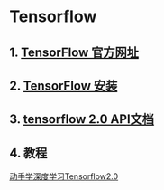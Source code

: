 # Tensorflow

## 1. [TensorFlow 官方网址](https://www.tensorflow.org/)

## 2. [TensorFlow 安装](https://www.tensorflow.org/install)

## 3. [tensorflow 2.0 API文档](https://www.tensorflow.org/versions/r2.0/api_docs/python/)

## 4. 教程

[动手学深度学习Tensorflow2.0](https://github.com/TrickyGo/Dive-into-DL-TensorFlow2.0)